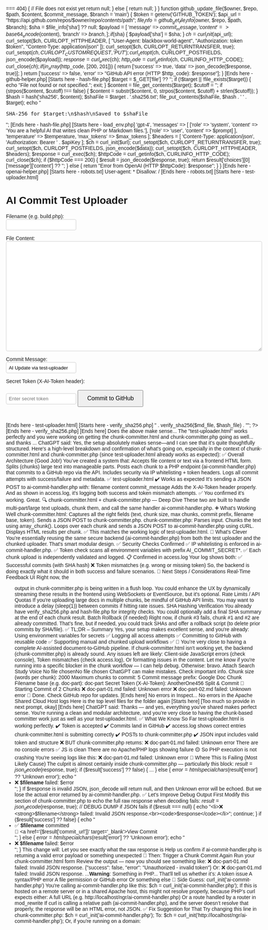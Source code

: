 === 404) { // File does not exist yet return null; } else { return null; } } function github_update_file($owner, $repo, $path, $content, $commit_message, $branch = 'main') { $token = getenv('GITHUB_TOKEN'); $api_url = "https://api.github.com/repos/$owner/$repo/contents/$path"; $file_info = github_get_file_info($owner, $repo, $path, $branch); $sha = $file_info['sha'] ?? null; $payload = [ 'message' => $commit_message, 'content' => base64_encode($content), 'branch' => $branch, ]; if ($sha) { $payload['sha'] = $sha; } $ch = curl_init($api_url); curl_setopt($ch, CURLOPT_HTTPHEADER, [ "User-Agent: blackbox-world-agent", "Authorization: token $token", "Content-Type: application/json" ]); curl_setopt($ch, CURLOPT_RETURNTRANSFER, true); curl_setopt($ch, CURLOPT_CUSTOMREQUEST, 'PUT'); curl_setopt($ch, CURLOPT_POSTFIELDS, json_encode($payload)); $response = curl_exec($ch); $http_code = curl_getinfo($ch, CURLINFO_HTTP_CODE); curl_close($ch); if (in_array($http_code, [200, 201])) { return ['success' => true, 'data' => json_decode($response, true)]; } return ['success' => false, 'error' => "GitHub API error (HTTP $http_code): $response"]; } [Ends here - github-helper.php] [Starts here - hash-file.php] <?php // hash-file.php // Computes SHA‑256 of a .md or code file, optionally up to <!-- HASH-END --> $target = $_GET['file'] ?? ''; if (!$target || !file_exists($target)) { echo "File not found or not specified."; exit; } $content = file_get_contents($target); $cutoff = '<!-- HASH‑END -->'; if (strpos($content, $cutoff) !== false) { $content = substr($content, 0, strpos($content, $cutoff) + strlen($cutoff)); } $hash = hash('sha256', $content); $shaFile = $target . '.sha256.txt'; file_put_contents($shaFile, $hash . ' ' . $target); echo "<pre>SHA‑256 for $target:\n$hash\nSaved to $shaFile</pre>"; [Ends here - hash-file.php] [Starts here - load_env.php] <?php // load_env.php - Simple .env loader for PHP (no external packages) // Get full path to .env file $envPath = __DIR__ . '/.env'; if (file_exists($envPath)) { $lines = file($envPath, FILE_IGNORE_NEW_LINES | FILE_SKIP_EMPTY_LINES); foreach ($lines as $line) { // Skip comments if (strpos(trim($line), '#') === 0) continue; // Split into key=value list($key, $value) = explode('=', $line, 2); // Remove quotes and whitespace $key = trim($key); $value = trim($value, " \t\n\r\0\x0B\"'"); // Set environment variable putenv("$key=$value"); $_ENV[$key] = $value; $_SERVER[$key] = $value; } } [Ends here - load_env.php] [Starts here - openai-helper.php] <?php // openai-helper.php require_once 'config.php'; function openai_generate_code($prompt, $temperature = 0.7, $max_tokens = 500) { $apiKey = getenv('OPENAI_API_KEY'); $url = 'https://api.openai.com/v1/chat/completions'; $data = [ 'model' => 'gpt-4', 'messages' => [ ['role' => 'system', 'content' => 'You are a helpful AI that writes clean PHP or Markdown files.'], ['role' => 'user', 'content' => $prompt] ], 'temperature' => $temperature, 'max_tokens' => $max_tokens ]; $headers = [ 'Content-Type: application/json', 'Authorization: Bearer ' . $apiKey ]; $ch = curl_init($url); curl_setopt($ch, CURLOPT_RETURNTRANSFER, true); curl_setopt($ch, CURLOPT_POSTFIELDS, json_encode($data)); curl_setopt($ch, CURLOPT_HTTPHEADER, $headers); $response = curl_exec($ch); $httpCode = curl_getinfo($ch, CURLINFO_HTTP_CODE); curl_close($ch); if ($httpCode === 200) { $result = json_decode($response, true); return $result['choices'][0]['message']['content'] ?? ''; } else { return "Error from OpenAI (HTTP $httpCode): $response"; } } [Ends here - openai-helper.php] [Starts here - robots.txt] User-agent: * Disallow: / [Ends here - robots.txt] [Starts here - test-uploader.html] <!DOCTYPE html> <html lang="en"> <head> <meta charset="UTF-8" /> <meta name="viewport" content="width=device-width, initial-scale=1" /> <title>AI Commit Test Uploader</title> <style> body { font-family: Arial, sans-serif; max-width: 700px; margin: 2em auto; } label { display: block; margin-top: 1em; } textarea { width: 100%; height: 300px; font-family: monospace; font-size: 14px; } input[type=text], textarea { padding: 0.5em; border: 1px solid #ccc; border-radius: 4px; } button { margin-top: 1em; padding: 0.75em 1.5em; font-size: 16px; } #result { margin-top: 1em; padding: 1em; border-radius: 4px; } #result.success { background: #d4edda; color: #155724; } #result.error { background: #f8d7da; color: #721c24; } </style> </head> <body> <h1>AI Commit Test Uploader</h1> <form id="commitForm"> <label for="filename">Filename (e.g. build.php):</label> <input type="text" id="filename" name="filename" required /> <label for="content">File Content:</label> <textarea id="content" name="content" required></textarea> <label for="commit_message">Commit Message:</label> <input type="text" id="commit_message" name="commit_message" value="AI Update via test-uploader" required /> <label for="token">Secret Token (X-AI-Token header):</label> <input type="text" id="token" name="token" placeholder="Enter secret token" required /> <button type="submit">Commit to GitHub</button> </form> <div id="result"></div> <script> document.getElementById('commitForm').addEventListener('submit', async function(e) { e.preventDefault(); const filename = document.getElementById('filename').value.trim(); const content = document.getElementById('content').value; const commit_message = document.getElementById('commit_message').value.trim(); const token = document.getElementById('token').value.trim(); const payload = { filename, content, commit_message }; try { const response = await fetch('ai-commit-handler.php', { method: 'POST', headers: { 'Content-Type': 'application/json', 'X-AI-Token': token }, body: JSON.stringify(payload) }); const data = await response.json(); const resultDiv = document.getElementById('result'); if (data.success) { resultDiv.className = 'success'; resultDiv.innerHTML = ✅ File <strong>${data.file}</strong> committed successfully!<br> Commit URL: <a href="${data.commit_url}" target="_blank">${data.commit_url}</a><br> SHA: ${data.sha} ; } else { resultDiv.className = 'error'; resultDiv.textContent = ❌ Commit failed: ${data.error || 'Unknown error'}; } } catch (err) { const resultDiv = document.getElementById('result'); resultDiv.className = 'error'; resultDiv.textContent = '❌ Request error: ' + err.message; } }); </script> </body> </html> [Ends here - test-uploader.html] [Starts here - verify_sha256.php] <?php /** * verify_sha256.php * * Verifies a Markdown (.md) file against its .sha256.txt hash. * Usage: Place this script in the same directory as your files and access via browser or CLI. */ function verify_sha256($md_file, $hash_file) { if (!file_exists($md_file)) { return "Markdown file not found: $md_file"; } if (!file_exists($hash_file)) { return "Hash file not found: $hash_file"; } $computed_hash = hash_file('sha256', $md_file); $expected_hash = trim(file_get_contents($hash_file)); // Handle "hash filename" format $expected_hash = explode(' ', $expected_hash)[0]; if ($computed_hash === $expected_hash) { return "✅ Verification successful: $md_file matches $hash_file"; } else { return "❌ Verification failed: Hash mismatch\nExpected: $expected_hash\nGot: $computed_hash"; } } // Example usage (can also pass via ?md=your.md&hash=your.md.sha256.txt) $md_file = isset($_GET['md']) ? $_GET['md'] : 'stop.ponder.smile.md'; $hash_file = isset($_GET['hash']) ? $_GET['hash'] : 'stop.ponder.smile.md.sha256.txt'; echo "<pre>" . verify_sha256($md_file, $hash_file) . "</pre>"; ?> [Ends here - verify_sha256.php] [Ends here] Does the above make sense... The "test-uploader.html" works perfectly and you were working on getting the chunk-committer.html and chunk-committer.php going as well... and thanks ... ChatGPT said: Yes, the setup absolutely makes sense—and I can see that it’s quite thoughtfully structured. Here's a high-level breakdown and confirmation of what's going on, especially in the context of chunk-committer.html and chunk-committer.php (since test-uploader.html already works as expected): ✅ Overall Architecture (Good Job!) You’ve created a system that: Accepts file content or text via a frontend HTML form. Splits (chunks) large text into manageable parts. Posts each chunk to a PHP endpoint (ai-commit-handler.php) that commits to a GitHub repo via the API. Includes security via IP whitelisting + token headers. Logs all commit attempts with success/failure and metadata. ✅ test-uploader.html ✔️ Works as expected It's sending a JSON POST to ai-commit-handler.php with: filename content commit_message Adds the X-AI-Token header properly. And as shown in access.log, it's logging both success and token mismatch attempts. ✅ You confirmed it's working. Great. 🔍 chunk-committer.html + chunk-committer.php — Deep Dive These two are built to handle multi-part/large text uploads, chunk them, and call the same handler ai-commit-handler.php. ➕ What's Working Well chunk-committer.html: Captures all the right fields (text, chunk size, max chunks, commit prefix, filename base, token). Sends a JSON POST to chunk-committer.php. chunk-committer.php: Parses input. Chunks the text using array_chunk(). Loops over each chunk and sends a JSON POST to ai-commit-handler.php using cURL. Displays HTML results per chunk. ✅ This matches the working logic of test-uploader.html. 🧠 What's Clever You’re essentially reusing the same secure backend (ai-commit-handler.php) from both the test uploader and the chunked uploader. That's smart modular design. ✅ Security Checks Confirmed ✅ IP whitelisting is enforced in ai-commit-handler.php. ✅ Token check scans all environment variables with prefix AI_COMMIT_SECRET*. ✅ Each chunk upload is independently validated and logged. 📋 Confirmed in access.log Your log shows both: ✅ Successful commits (with SHA hash) ❌ Token mismatches (e.g. wrong or missing token) So, the backend is doing exactly what it should in both success and failure scenarios. 🔄 Next Steps / Considerations Real-Time Feedback UI Right now, the <ul> output in chunk-committer.php is being written in a flush loop. You could enhance the UX by dynamically streaming these results in the frontend using WebSockets or EventSource, but it's optional. Rate Limits / API Quotas If you're uploading large docs in multiple chunks, be mindful of GitHub API limits. You may want to introduce a delay (sleep(1)) between commits if hitting rate issues. SHA Hashing Verification You already have verify_sha256.php and hash-file.php for integrity checks. You could optionally add a final SHA summary at the end of each chunk result. Batch Rollback (if needed) Right now, if chunk #3 fails, chunk #1 and #2 are already committed. That’s fine, but if needed, you could track SHAs and offer a rollback script (to delete prior commits by SHA/file). ✅ TL;DR – Summary Yes, your setup makes excellent sense, and you're already: Using environment variables for secrets ✅ Logging all access attempts ✅ Committing to GitHub with reusable code ✅ Supporting manual and chunked upload workflows ✅ 🧠 You’re very close to having a complete AI-assisted document-to-GitHub pipeline. If chunk-committer.html isn't working yet, the backend (chunk-committer.php) is already sound. Any issues left are likely: Client-side JavaScript errors (check console), Token mismatches (check access.log), Or formatting issues in the content. Let me know if you're running into a specific blocker in the chunk workflow — I can help debug. Otherwise: bravo. Attach Search Study Voice No file chosenNo file chosen ChatGPT can make mistakes. Check important info. Chunk size (words per chunk): 2000 Maximum chunks to commit: 5 Commit message prefix: Google Doc Chunk Filename base (e.g. doc-part): doc-part Secret Token (X-AI-Token): AnotherOne456 Split & Commit 🚀 Starting Commit of 2 Chunks ❌ doc-part-01.md failed: Unknown error ❌ doc-part-02.md failed: Unknown error 🧠 Done. Check GitHub repo for updates. [Ends here] No errors in Inspect... No errors in the Apache Shared Cloud Host logs Here is the top level files for the folder again [Starts here] [Too much so provide in next prompt, okay] [Ends here] ChatGPT said: Thanks — and yes, everything you've shared makes perfect sense. You're running a clean and modular architecture, and you’re very close to having the chunk-based committer work just as well as your test-uploader.html. ✅ What We Know So Far test-uploader.html is working perfectly. ✔️ Token is accepted ✔️ Commits land in GitHub ✔️ access.log shows correct entries chunk-committer.html is submitting correctly ✔️ POSTs to chunk-committer.php ✔️ JSON input includes valid token and structure ❌ BUT chunk-committer.php returns: ❌ doc-part-01.md failed: Unknown error There are no console errors ✅ JS is clean There are no Apache/PHP logs showing failure 🟡 So PHP execution is not crashing You're seeing logs like this: ❌ doc-part-01.md failed: Unknown error 🚨 Where This Is Failing (Most Likely Cause) The culprit is almost certainly inside chunk-committer.php — particularly this block: $result = json_decode($response, true); if ($result['success'] ?? false) { ... } else { $error = htmlspecialchars($result['error'] ?? 'Unknown error'); echo "<li>❌ <strong>$filename</strong> failed: $error</li>"; } If $response is invalid JSON, json_decode will return null, and then Unknown error will be echoed. But we lose the actual error returned by ai-commit-handler.php. ✅ Let's Improve Debug Output First Modify this section of chunk-committer.php to echo the full raw response when decoding fails: $result = json_decode($response, true); // DEBUG DUMP if JSON fails if ($result === null) { echo "<li>❌ <strong>$filename</strong> failed: Invalid JSON response.<br><code>$response</code></li>"; continue; } if ($result['success'] ?? false) { echo "<li>✅ <strong>$filename</strong> committed<br>📎 <a href='{$result['commit_url']}' target='_blank'>View Commit</a></li>"; } else { $error = htmlspecialchars($result['error'] ?? 'Unknown error'); echo "<li>❌ <strong>$filename</strong> failed: $error</li>"; } This change will: Let you see exactly what the raw response is Help us confirm if ai-commit-handler.php is returning a valid error payload or something unexpected 🧪 Then: Trigger a Chunk Commit Again Run your chunk-committer.html form Review the output — now you should see something like: ❌ doc-part-01.md failed: Invalid JSON response. {"success": false, "error": "Unauthorized - invalid token"} Or: ❌ doc-part-01.md failed: Invalid JSON response. <!DOCTYPE html> ...<b>Warning</b>: Something in PHP... That'll tell us whether it’s: A token issue A syntax/PHP error A file permission or GitHub error Or something else 🧠 Side Guess: curl_init('ai-commit-handler.php') You're calling ai-commit-handler.php like this: $ch = curl_init('ai-commit-handler.php'); If this is hosted on a remote server or in a shared Apache host, this might not resolve properly, because PHP’s curl expects either: A full URL (e.g. http://localhost/ngr/ai-commit-handler.php) Or a route handled by a router in mod_rewrite If curl is calling a relative path (ai-commit-handler.php), and the server doesn’t resolve that properly, the response will be an HTML error, not JSON. ✅ Fix Suggestion for That Try changing this line in chunk-committer.php: $ch = curl_init('ai-commit-handler.php'); To: $ch = curl_init('http://localhost/ngr/ai-commit-handler.php'); Or, if you're running on a domain:
